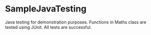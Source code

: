 # SampleJavaTesting
Java testing for demonstration purposes. 
Functions in Maths class are tested using JUnit. All tests are successful. 
